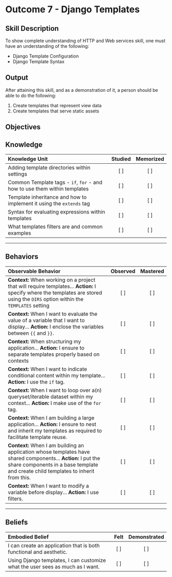 # Outcome 7 - Django Templates

**Skill Description**
----------
To show complete understanding of HTTP and Web services skill, one must have an understanding of the following:

- Django Template Configuration
- Django Template Syntax


**Output**
----------
After attaining this skill, and as a demonstration of it, a person should be able to do the following:

1. Create templates that represent view data
1. Create templates that serve static assets


**Objectives**
----------
## **Knowledge**


| Knowledge Unit   |      Studied      | Memorized |
|:-------------|:------------------:|:--------:|
| Adding template directories within settings | [ ] | [ ] |  
| Common Template tags - `if`, `for` - and how to use them within templates | [ ] | [ ] |  
| Template inheritance and how to implement it using the `extends` tag | [ ] | [ ] |
| Syntax for evaluating expressions within templates | [ ] | [ ] |
| What templates filters are and common examples | [ ] | [ ] |


----------


## **Behaviors**

| Observable Behavior   |      Observed      | Mastered |
|:-------------|:------------------:|:--------:|
| **Context:** When working on a project that will require templates... **Action:** I specify where the templates are stored using the `DIRS` option within the `TEMPLATES` setting | [ ] | [ ] |
| **Context:** When I want to evaluate the value of a variable that I want to display... **Action:** I enclose the variables between `{{` and `}}`. | [ ] | [ ] |
| **Context:** When structuring my application... **Action:** I ensure to separate templates properly based on contexts | [ ] | [ ] |
| **Context:** When I want to indicate conditional content within my template... **Action:** I use the `if` tag. | [ ] | [ ] |
| **Context:** When I want to loop over a(n) queryset/iterable dataset within my context... **Action:** I make use of the `for` tag. | [ ] | [ ] |
| **Context:** When I am building a large application... **Action:** I ensure to nest and inherit my templates as required to facilitate template reuse. | [ ] | [ ] |
| **Context:** When I am building an application whose templates have shared components... **Action:** I put the share components in a base template and create child templates to inherit from this. | [ ] | [ ] |
| **Context:** When I want to modify a variable before display... **Action:** I use filters. | [ ] | [ ] |



----------


## **Beliefs**


| Embodied Belief   |      Felt      | Demonstrated |
|:-------------|:------------------:|:--------:|
| I can create an application that is both functional and aesthetic. | [ ] | [ ]  |
| Using Django templates, I can customize what the user sees as much as I want. | [ ] | [ ]  |
